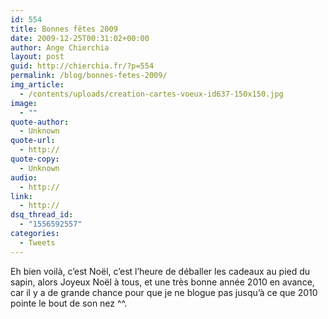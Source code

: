 ```yaml
---
id: 554
title: Bonnes fêtes 2009
date: 2009-12-25T00:31:02+00:00
author: Ange Chierchia
layout: post
guid: http://chierchia.fr/?p=554
permalink: /blog/bonnes-fetes-2009/
img_article:
  - /contents/uploads/creation-cartes-voeux-id637-150x150.jpg
image:
  - ""
quote-author:
  - Unknown
quote-url:
  - http://
quote-copy:
  - Unknown
audio:
  - http://
link:
  - http://
dsq_thread_id:
  - "1556592557"
categories:
  - Tweets
---
```

Eh bien voilà, c&rsquo;est Noël, c&rsquo;est l&rsquo;heure de déballer les cadeaux au pied du sapin, alors Joyeux Noël à tous, et une très bonne année 2010 en avance, car il y a de grande chance pour que je ne blogue pas jusqu&rsquo;à ce que 2010 pointe le bout de son nez ^^.